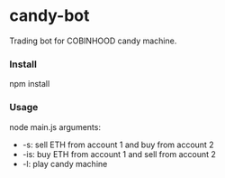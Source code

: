 # candy-bot
Trading bot for COBINHOOD candy machine.

### Install
npm install

### Usage
node main.js
arguments:
- -s: sell ETH from account 1 and buy from account 2
- -is: buy ETH from account 1 and sell from account 2
- -l: play candy machine